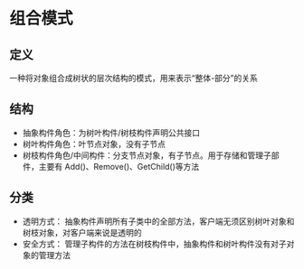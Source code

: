 # 组合模式
## 定义
一种将对象组合成树状的层次结构的模式，用来表示“整体-部分”的关系
## 结构
+ 抽象构件角色：为树叶构件/树枝构件声明公共接口
+ 树叶构件角色：叶节点对象，没有子节点
+ 树枝构件角色/中间构件：分支节点对象，有子节点。用于存储和管理子部件，主要有 Add()、Remove()、GetChild()等方法
## 分类
+ 透明方式：
  抽象构件声明所有子类中的全部方法，客户端无须区别树叶对象和树枝对象，对客户端来说是透明的
+ 安全方式：
  管理子构件的方法在树枝构件中，抽象构件和树叶构件没有对子对象的管理方法